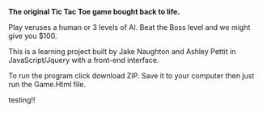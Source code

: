 <b>The original Tic Tac Toe game bought back to life.</b>

Play veruses a human or 3 levels of AI. Beat the Boss level and we might give you $100. 

This is a learning project built by Jake Naughton and Ashley Pettit in JavaScript/Jquery with a front-end interface. 

To run the program click download ZIP. Save it to your computer then just run the Game.Html file. 

testing!!